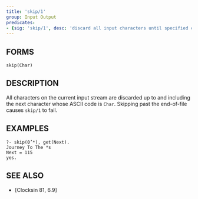```yaml
---
title: 'skip/1'
group: Input Output
predicates:
- {sig: 'skip/1', desc: 'discard all input characters until specified character'}
---
```


## FORMS

```
skip(Char)
```

## DESCRIPTION

All characters on the current input stream are discarded up to and including the next character whose ASCII code is `Char`. Skipping past the end-of-file causes `skip/1` to fail.

## EXAMPLES

```
?- skip(0’*), get(Next).
Journey To The *s
Next = 115
yes.
```

## SEE ALSO

- [Clocksin 81, 6.9]
